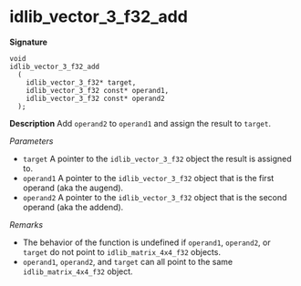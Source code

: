 # idlib_vector_3_f32_add

**Signature**
```
void
idlib_vector_3_f32_add
  (
    idlib_vector_3_f32* target,
    idlib_vector_3_f32 const* operand1,
    idlib_vector_3_f32 const* operand2
  );
```

**Description**
Add `operand2` to `operand1` and assign the result to `target`.

*Parameters*
- `target` A pointer to the `idlib_vector_3_f32` object the result is assigned to.
- `operand1` A pointer to the `idlib_vector_3_f32` object that is the first operand (aka the augend).
- `operand2` A pointer to the `idlib_vector_3_f32` object that is the second operand (aka the addend). 


*Remarks*
- The behavior of the function is undefined if `operand1`, `operand2`, or `target` do not point to `idlib_matrix_4x4_f32` objects.
- `operand1`, `operand2`, and `target` can all point to the same `idlib_matrix_4x4_f32` object.
